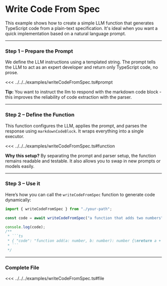 # **Write Code From Spec**

This example shows how to create a simple LLM function that generates TypeScript code from a plain-text specification. It's ideal when you want a quick implementation based on a natural language prompt.

---

### Step 1 – Prepare the Prompt

We define the LLM instructions using a templated string. The prompt tells the LLM to act as an expert developer and return only TypeScript code, no prose.

<<< ../../../examples/writeCodeFromSpec.ts#prompt

**Tip:** You want to instruct the llm to respond with the markdown code block - this improves the reliability of code extraction with the parser.

---

### Step 2 – Define the Function

This function configures the LLM, applies the prompt, and parses the response using `markdownCodeBlock`. It wraps everything into a single executor.

<<< ../../../examples/writeCodeFromSpec.ts#function

**Why this setup?**
By separating the prompt and parser setup, the function remains readable and testable. It also allows you to swap in new prompts or models easily.

---

### Step 3 – Use it

Here’s how you can call the `writeCodeFromSpec` function to generate code dynamically:

````ts
import { writeCodeFromSpec } from "./your-path";

const code = await writeCodeFromSpec("a function that adds two numbers");

console.log(code);
/**
 * ```ts
 * { "code": "function add(a: number, b: number): number {\nreturn a + b;\n", "language": "typescript" }
 * ```
 */
````

---

### Complete File

<<< ../../../examples/writeCodeFromSpec.ts#file
